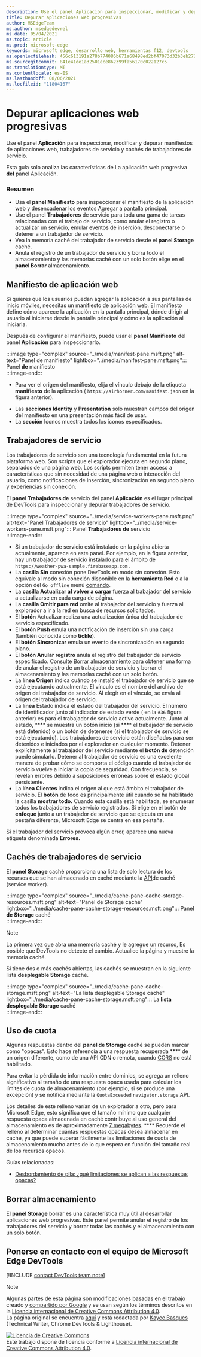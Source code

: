 ```yaml
---
description: Use el panel Aplicación para inspeccionar, modificar y depurar manifiestos de aplicaciones web, trabajadores de servicio y cachés de trabajadores de servicio.
title: Depurar aplicaciones web progresivas
author: MSEdgeTeam
ms.author: msedgedevrel
ms.date: 05/04/2021
ms.topic: article
ms.prod: microsoft-edge
keywords: microsoft edge, desarrollo web, herramientas f12, devtools
ms.openlocfilehash: 456c613191a278b774086b671a68498ed2bf47073d32b3eb272efe30be58d8b0
ms.sourcegitcommit: 841e41de1a32501ece862399fa56170c022127c5
ms.translationtype: MT
ms.contentlocale: es-ES
ms.lasthandoff: 08/06/2021
ms.locfileid: "11804167"
---
```

<!-- Copyright Kayce Basques 

   Licensed under the Apache License, Version 2.0 (the "License");
   you may not use this file except in compliance with the License.
   You may obtain a copy of the License at

       https://www.apache.org/licenses/LICENSE-2.0

   Unless required by applicable law or agreed to in writing, software
   distributed under the License is distributed on an "AS IS" BASIS,
   WITHOUT WARRANTIES OR CONDITIONS OF ANY KIND, either express or implied.
   See the License for the specific language governing permissions and
   limitations under the License.  -->  
# <a name="debug-progressive-web-apps"></a>Depurar aplicaciones web progresivas  

Use el panel **Aplicación** para inspeccionar, modificar y depurar manifiestos de aplicaciones web, trabajadores de servicio y cachés de trabajadores de servicio.  

<!--Related Guides:  

*   [Progressive Web Apps](/web/progressive-web-apps)  -->

<!--TODO:  Link web "Progressive Web Apps" section when available. -->

Esta guía solo analiza las características de La aplicación web progresiva **del** panel Aplicación.  <!--If you're looking for help on the other panes, check out the last section of this guide, [Other Application panel guides](#other-application-panel-guides).  -->

<!--TODO:  Link to sections when available. -->

### <a name="summary"></a>Resumen  

*   Usa el **panel Manifiesto** para inspeccionar el manifiesto de la aplicación web y desencadenar los eventos Agregar a pantalla principal.  
*   Use el panel **Trabajadores** de servicio para toda una gama de tareas relacionadas con el trabajo de servicio, como anular el registro o actualizar un servicio, emular eventos de inserción, desconectarse o detener a un trabajador de servicio.  
*   Vea la memoria caché del trabajador de servicio desde el **panel Storage** caché.  
*   Anula el registro de un trabajador de servicio y borra todo el almacenamiento y las memorias caché con un solo botón elige en el **panel Borrar** almacenamiento.  
    
## <a name="web-app-manifest"></a>Manifiesto de aplicación web  

Si quieres que los usuarios puedan agregar la aplicación a sus pantallas de inicio móviles, necesitas un manifiesto de aplicación web.  El manifiesto define cómo aparece la aplicación en la pantalla principal, dónde dirigir al usuario al iniciarse desde la pantalla principal y cómo es la aplicación al iniciarla.  

<!--Related Guides:  

*   [Improve user experiences with a Web App Manifest](/web/fundamentals/web-app-manifest)  
*   [Using App Install Banners](/web/fundamentals/app-install-banners)  -->

<!--TODO:  Link to sections when available. -->

Después de configurar el manifiesto, puede usar el **panel Manifiesto** del panel **Aplicación** para inspeccionarlo.  

:::image type="complex" source="../media/manifest-pane.msft.png" alt-text="Panel de manifiesto" lightbox="../media/manifest-pane.msft.png":::
   Panel **de** manifiesto  
:::image-end:::  

*   Para ver el origen del manifiesto, elija el vínculo debajo de la etiqueta **manifiesto** de la aplicación \( `https://airhorner.com/manifest.json` en la figura anterior\).  
<!-- *   Choose the **Add to homescreen** button to simulate an Add to Homescreen event.  Check out the next section for more information.  -->  
*   Las **secciones Identity** y **Presentation** solo muestran campos del origen del manifiesto en una presentación más fácil de usar.  
*   La **sección** Iconos muestra todos los iconos especificados.  
    
<!--### Simulate Add to Homescreen events  -->

<!--A web app may only be added to a homescreen when the site is visited at least twice, with at least five minutes between visits.  While developing or debugging your Add to Homescreen workflow, the criteria is potentially inconvenient.  
The **Add to homescreen** button on the **App Manifest** pane lets you simulate Add to Homescreen events whenever you want.  -->

<!--You may test out this feature with the [Microsoft I/O 2016 progressive web app](https://events.alpahabet.com/io2016/), which has proper support for Add to Homescreen.  Choosing on **Add to Homescreen** while the app is open prompts Microsoft Edge to display the "add this site to your shelf" banner, which is the desktop equivalent of the "add to homescreen" banner for mobile devices.  -->

<!--  
:::image type="complex" source="../media/io.msft.png" alt-text="Add to desktop shelf" lightbox="../media/io.msft.png":::
   Add to desktop shelf  
:::image-end:::
-->  

<!--
> [!Tip]
> Keep the **Console** drawer open while simulating Add to Homescreen events.  The Console tells you if your manifest has any issues and logs other information about the Add to Homescreen lifecycle.  -->

<!--The **Add to Homescreen** feature may not yet simulate the workflow for mobile devices.  Notice how the "add to shelf" prompt was triggered in the screenshot above, even though DevTools is in Device Mode.  However, if you may successfully add your app to your desktop shelf, then it works for mobile, too.  -->

<!-- TODO: Rework content after sample app is created. -->

<!--If you want to test out the genuine mobile experience, you may connect a real mobile device to DevTools via **remote debugging**, and then choose the **Add to Homescreen** button \(on DevTools\) to trigger the "add to homescreen" prompt on the connected mobile device.  -->

<!--TODO:  Link Debug "remote debugging" sections when available. -->

## <a name="service-workers"></a>Trabajadores de servicio  

Los trabajadores de servicio son una tecnología fundamental en la futura plataforma web.  Son scripts que el explorador ejecuta en segundo plano, separados de una página web.  Los scripts permiten tener acceso a características que sin necesidad de una página web o interacción del usuario, como notificaciones de inserción, sincronización en segundo plano y experiencias sin conexión.  

<!--Related Guides:  

*   [Intro to Service Workers](/web/fundamentals/primers/service-worker)  
*   [Push Notifications: Timely, Relevant, and Precise](/web/fundamentals/push-notifications)  -->  
    
<!--TODO:  Link to sections when available. -->  

El **panel Trabajadores de** servicio del panel **Aplicación** es el lugar principal de DevTools para inspeccionar y depurar trabajadores de servicio.  

:::image type="complex" source="../media/service-workers-pane.msft.png" alt-text="Panel Trabajadores de servicio" lightbox="../media/service-workers-pane.msft.png":::
   Panel **Trabajadores de** servicio  
:::image-end:::  

*   Si un trabajador de servicio está instalado en la página abierta actualmente, aparece en este panel.  Por ejemplo, en la figura anterior, hay un trabajador de servicio instalado para el ámbito de `https://weather-pwa-sample.firebaseapp.com` .  
*   La **casilla Sin** conexión pone DevTools en modo sin conexión.  Esto equivale al modo sin conexión disponible en la **herramienta Red** o a la opción del `Go offline` menú [comando][DevtoolsCommandMenuIndex].  
*   La **casilla Actualizar al volver a cargar** fuerza al trabajador del servicio a actualizarse en cada carga de página.  
*   La **casilla Omitir para red** omite al trabajador del servicio y fuerza al explorador a ir a la red en busca de recursos solicitados.  
*   El **botón** Actualizar realiza una actualización única del trabajador de servicio especificado.  
*   El **botón Push** emula una notificación de inserción sin una carga \(también conocida como **tickle**\).  
*   El **botón Sincronizar** emula un evento de sincronización en segundo plano.  
*   El **botón Anular registro** anula el registro del trabajador de servicio especificado.  Consulte [Borrar almacenamiento para](#clear-storage) obtener una forma de anular el registro de un trabajador de servicio y borrar el almacenamiento y las memorias caché con un solo botón.  
*   La **línea Origen** indica cuándo se instaló el trabajador de servicio que se está ejecutando actualmente.  El vínculo es el nombre del archivo de origen del trabajador de servicio.  Al elegir en el vínculo, se envía al origen del trabajador de servicio.  
*   La **línea** Estado indica el estado del trabajador del servicio.  El número de identificador junto al indicador de estado verde \( en la `#36` figura anterior\) es para el trabajador de servicio activo actualmente.  Junto al estado, **** se muestra un botón inicio \(si **** el trabajador de servicio está detenido\) o un botón de detenerse \(si el trabajador de servicio se está ejecutando\).  Los trabajadores de servicio están diseñados para ser detenidos e iniciados por el explorador en cualquier momento.  Detener explícitamente al trabajador del servicio mediante el **botón de** detención puede simularlo.  Detener al trabajador de servicio es una excelente manera de probar cómo se comporta el código cuando el trabajador de servicio vuelve a iniciar la copia de seguridad.  Con frecuencia, se revelan errores debido a suposiciones erróneas sobre el estado global persistente.  
*   La **línea Clientes** indica el origen al que está ámbito el trabajador de servicio.  El **botón** de foco es principalmente útil cuando se ha habilitado la casilla **mostrar todo.**  Cuando esta casilla está habilitada, se enumeran todos los trabajadores de servicio registrados.  Si elige en el botón **de enfoque** junto a un trabajador de servicio que se ejecuta en una pestaña diferente, Microsoft Edge se centra en esa pestaña.  
    
Si el trabajador del servicio provoca algún error, aparece una nueva etiqueta denominada **Errores.**  

<!--  
:::image type="complex" source="../media/sw-error.msft.png" alt-text="Service worker with errors" lightbox="../media/sw-error.msft.png":::
   Service worker with errors  
:::image-end:::
-->  

<!--TODO:  Capture Service Worker Errors sample when available. -->
<!--TODO:  Link Web "How tickle works" sections when available. -->

## <a name="service-worker-caches"></a>Cachés de trabajadores de servicio  

El **panel Storage** caché proporciona una lista de solo lectura de los recursos que se han almacenado en caché mediante la [API][MDNWebCacheAPI]de caché \(service worker\).  

:::image type="complex" source="../media/cache-pane-cache-storage-resources.msft.png" alt-text="Panel de Storage caché" lightbox="../media/cache-pane-cache-storage-resources.msft.png":::
   Panel **de Storage** caché  
:::image-end:::  

> [!NOTE]
> La primera vez que abra una memoria caché y le agregue un recurso, Es posible que DevTools no detecte el cambio.  Actualice la página y muestre la memoria caché.  

Si tiene dos o más cachés abiertas, las cachés se muestran en la siguiente lista **desplegable Storage** caché.  

:::image type="complex" source="../media/cache-pane-cache-storage.msft.png" alt-text="La lista desplegable Storage caché" lightbox="../media/cache-pane-cache-storage.msft.png":::
   La **lista desplegable Storage** caché  
:::image-end:::  

## <a name="quota-usage"></a>Uso de cuota  

Algunas respuestas dentro del **panel de Storage** caché se pueden marcar como "opacas".  Esto hace referencia a una respuesta recuperada **** de un origen diferente, como de una API CDN o remota, cuando [CORS][FetchHttpCorsProtocol] no está habilitado.  

<!--TODO:  Link Web "CDN" section when available. -->  
<!--TODO:  Link Web "opaque" section when available. -->

Para evitar la pérdida de información entre dominios, se agrega un relleno significativo al tamaño de una respuesta opaca usada para calcular los límites de cuota de almacenamiento \(por ejemplo, si se produce una excepción\) y se notifica mediante la `QuotaExceeded` `navigator.storage` API.  

<!--TODO:  Link Estimating "`navigator.storage` API" sections when available. -->

Los detalles de este relleno varían de un explorador a otro, pero para Microsoft Edge, esto significa que el tamaño mínimo que cualquier respuesta opaca almacenada en caché contribuye al uso general del almacenamiento es de aproximadamente [7 megabytes][ChromiumIssues796060#c17]. ****  Recuerde el relleno al determinar cuántas respuestas opacas desea almacenar en caché, ya que puede superar fácilmente las limitaciones de cuota de almacenamiento mucho antes de lo que espera en función del tamaño real de los recursos opacos.  

Guías relacionadas:  

*   [Desbordamiento de pila: ¿qué limitaciones se aplican a las respuestas opacas?][StackOverflowLimitationsForOpaqueResponses]  
<!--*   [Alphabet work container: Understanding Storage Quota](/web/tools/Alphabet-work-container/guides/storage-quota#beware_of_opaque_responses)  -->
    
<!--TODO:  Link Work container storage quota for opaque responses section when available. -->

## <a name="clear-storage"></a>Borrar almacenamiento  

El **panel Storage** borrar es una característica muy útil al desarrollar aplicaciones web progresivas.  Este panel permite anular el registro de los trabajadores del servicio y borrar todas las cachés y el almacenamiento con un solo botón.  <!--Check out the section below to learn more.  -->

<!--Related Guides:  

*   [Clear Storage](/iterate/manage-data/local-storage#clear-storage)  -->
    
<!--TODO:  Link to sections when available. -->

<!--## Other Application panel guides   

Check out the guides below for more help on the other panes of the **Application** panel.  

Related Guides:  

*   [Inspect page resources](/iterate/manage-data/page-resources)  
*   [Inspect and manage local storage and caches](/iterate/manage-data/local-storage)  -->
    
## <a name="getting-in-touch-with-the-microsoft-edge-devtools-team"></a>Ponerse en contacto con el equipo de Microsoft Edge DevTools  

[!INCLUDE [contact DevTools team note](../includes/contact-devtools-team-note.md)]  

<!-- links -->  

[DevtoolsCommandMenuIndex]: ../command-menu/index.md "Ejecute comandos con el Microsoft Edge menú de comandos DevTools | Microsoft Docs"  

[ChromiumIssues796060#c17]: https://bugs.chromium.org/p/chromium/issues/detail?id=796060#c17 "Chromium Problema 796060: El valor Storage caché aumenta en cada actualización cuando el código de Analytics está en el html"  

[FetchHttpCorsProtocol]: https://fetch.spec.whatwg.org/#http-cors-protocol  

[MDNWebCacheAPI]: https://developer.mozilla.org/docs/Web/API/Cache "Caché: API web | MDN"  

[StackOverflowLimitationsForOpaqueResponses]: https://stackoverflow.com/q/39109789/385997 "Desbordamiento de pila: ¿qué limitaciones se aplican a las respuestas opacas?"  

<!--[WebEstimatingAvailableStorageSpace]: whats-new/2017/08/estimating-available-storage-space  -->
<!--[RemoteDebugging]: /debug/remote-debugging/remote-debugging  -->

<!--[WebHowPushWorks]: /web/fundamentals/push-notifications/how-push-works  -->  
<!--[WebGlossaryCDN]: /web/fundamentals/glossary#CDN  -->
<!--[WebGlossaryOpaque]: /web/fundamentals/glossary#opaque-response  -->

> [!NOTE]
> Algunas partes de esta página son modificaciones basadas en el trabajo creado y [compartido por Google][GoogleSitePolicies] y se usan según los términos descritos en la [Licencia internacional de Creative Commons Attribution 4.0][CCA4IL].  
> La página original se encuentra [aquí](https://developers.google.com/web/tools/chrome-devtools/progressive-web-apps) y está redactada por [Kayce Basques][KayceBasques] \(Technical Writer, Chrome DevTools \& Lighthouse\).  

[![Licencia de Creative Commons][CCby4Image]][CCA4IL]  
Este trabajo dispone de licencia conforme a [Licencia internacional de Creative Commons Attribution 4.0][CCA4IL].  

[CCA4IL]: https://creativecommons.org/licenses/by/4.0  
[CCby4Image]: https://i.creativecommons.org/l/by/4.0/88x31.png  
[GoogleSitePolicies]: https://developers.google.com/terms/site-policies  
[KayceBasques]: https://developers.google.com/web/resources/contributors#kayce-basques  
